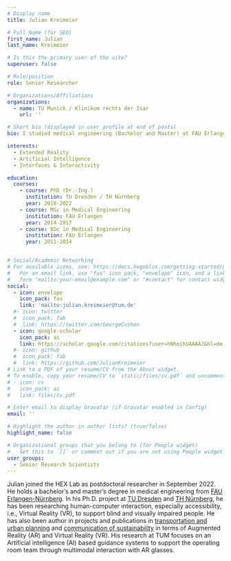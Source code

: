 ```yaml
---
# Display name
title: Julian Kreimeier

# Full Name (for SEO)
first_name: Julian
last_name: Kreimeier

# Is this the primary user of the site?
superuser: false

# Role/position
role: Senior Researcher

# Organizations/Affiliations
organizations:
  - name: TU Munich / Klinikum rechts der Isar
    url: ''

# Short bio (displayed in user profile at end of posts)
bio: I studied medical engineering (Bachelor and Master) at FAU Erlangen and finished my PhD at TU Dresden and TH Nürnberg. My research interests include HCI and connections to AI, especially VR and AR as well as interdisciplinary applications.

interests:
  - Extended Reality
  - Artificial Intelligence
  - Interfaces & Interactivity

education:
  courses:
    - course: PhD (Dr.-Ing.) 
      institution: TU Dresden / TH Nürnberg
      year: 2018-2022
    - course: MSc in Medical Engineering
      institution: FAU Erlangen
      year: 2014-2017
    - course: BSc in Medical Engineering
      institution: FAU Erlangen
      year: 2011-2014


# Social/Academic Networking
# For available icons, see: https://docs.hugoblox.com/getting-started/page-builder/#icons
#   For an email link, use "fas" icon pack, "envelope" icon, and a link in the
#   form "mailto:your-email@example.com" or "#contact" for contact widget.
social:
  - icon: envelope
    icon_pack: fas
    link: 'mailto:julian.kreimeier@tum.de'
  #- icon: twitter
  #  icon_pack: fab
  #  link: https://twitter.com/GeorgeCushen
  - icon: google-scholar
    icon_pack: ai
    link: https://scholar.google.com/citations?user=hNhoihUAAAAJ&hl=de
  #- icon: github
  #  icon_pack: fab
  #  link: https://github.com/JulianKreimeier
# Link to a PDF of your resume/CV from the About widget.
# To enable, copy your resume/CV to `static/files/cv.pdf` and uncomment the lines below.
# - icon: cv
#   icon_pack: ai
#   link: files/cv.pdf

# Enter email to display Gravatar (if Gravatar enabled in Config)
email: ''

# Highlight the author in author lists? (true/false)
highlight_name: false

# Organizational groups that you belong to (for People widget)
#   Set this to `[]` or comment out if you are not using People widget.
user_groups:
  - Senior Research Scientists
---
```


Julian joined the HEX Lab as postdoctoral researcher in September 2022. He holds a bachelor’s and master’s degree in medical engineering from [FAU Erlangen-Nürnberg](https://www.medical-engineering.study.fau.eu/). In his Ph.D. project at [TU Dresden](https://tu-dresden.de/ing/informatik/ai/mci/die-professur) and [TH Nürnberg](https://www.th-nuernberg.de/einrichtungen-gesamt/wissenschaftliche-und-forschungskooperationen/nuremberg-campus-of-technology/ambient-intelligence/), he has been researching human-computer interaction, especially accessibility, i.e., Virtual Reality (VR), to support blind and visually impaired people. He has also been author in projects and publications in [transportation and urban planning](https://www.th-nuernberg.de/einrichtungen-gesamt/wissenschaftliche-und-forschungskooperationen/nuremberg-campus-of-technology/intelligente-verkehrsplanung/) and [communication of sustainability](https://www.th-nuernberg.de/einrichtungen-gesamt/wissenschaftliche-und-forschungskooperationen/nuremberg-campus-of-technology/technik-wirtschaft-gesellschaft/) in terms of Augmented Reality (AR) and Virtual Reality (VR). His research at TUM focuses on an Artificial intelligence (AI) based guidance systems to support the operating room team through multimodal interaction with AR glasses.

